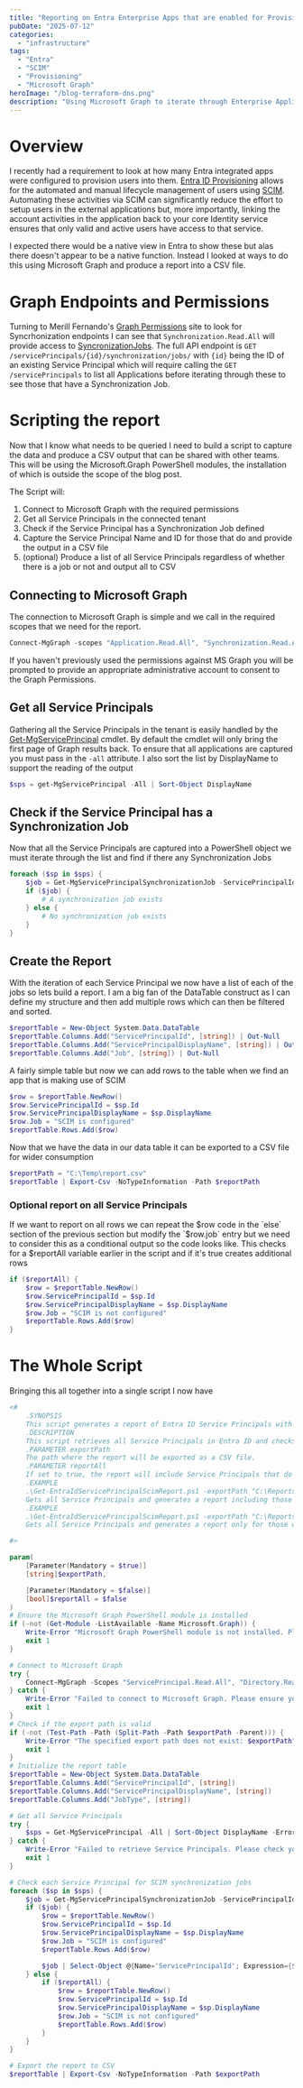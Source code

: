 ```yaml
---
title: "Reporting on Entra Enterprise Apps that are enabled for Provisioning"
pubDate: "2025-07-12"
categories:
  - "infrastructure"
tags:
  - "Entra"
  - "SCIM"
  - "Provisioning"
  - "Microsoft Graph"
heroImage: "/blog-terraform-dns.png"
description: "Using Microsoft Graph to iterate through Enterprise Applications in an Entra ID tenant and identifying those that have SCIM Provisioning enabled"
---
```


# Overview

I recently had a requirement to look at how many Entra integrated apps were configured to provision users into them. [Entra ID Provisioning](https://learn.microsoft.com/en-us/entra/identity/app-provisioning/user-provisioning) allows for the automated and manual lifecycle management of users using [SCIM](https://en.wikipedia.org/wiki/System_for_Cross-domain_Identity_Management). Automating these activities via SCIM can significantly reduce the effort to setup users in the external applications but, more importantly, linking the account activities in the application back to your core Identity service ensures that only valid and active users have access to that service.

I expected there would be a native view in Entra to show these but alas there doesn't appear to be a native function. Instead I looked at ways to do this using Microsoft Graph and produce a report into a CSV file.

# Graph Endpoints and Permissions

Turning to Merill Fernando's [Graph Permissions](https://graphpermissions.merill.net/) site to look for Syncrhonization endpoints I can see that `Synchronization.Read.All` will provide access to [SyncronizationJobs](https://graphpermissions.merill.net/permission/Synchronization.Read.All?tabs=apiv1%2CsynchronizationJob1). The full API endpoint is `GET /servicePrincipals/{id}/synchronization/jobs/` with `{id}` being the ID of an existing Service Principal which will require calling the `GET /servicePrincipals` to list all Applications before iterating through these to see those that have a Synchronization Job.

# Scripting the report

Now that I know what needs to be queried I need to build a script to capture the data and produce a CSV output that can be shared with other teams. This will be using the Microsoft.Graph PowerShell modules, the installation of which is outside the scope of the blog post.

The Script will:

1. Connect to Microsoft Graph with the required permissions
2. Get all Service Principals in the connected tenant
3. Check if the Service Principal has a Synchronization Job defined
4. Capture the Service Principal Name and ID for those that do and provide the output in a CSV file
5. (optional) Produce a list of all Service Principals regardless of whether there is a job or not and output all to CSV

## Connecting to Microsoft Graph

The connection to Microsoft Graph is simple and we call in the required scopes that we need for the report.

```powershell
Connect-MgGraph -scopes "Application.Read.All", "Synchronization.Read.All"
```

If you haven't previously used the permissions against MS Graph you will be prompted to provide an appropriate administrative account to consent to the Graph Permissions.

## Get all Service Principals

Gathering all the Service Principals in the tenant is easily handled by the [Get-MgServicePrincipal](https://learn.microsoft.com/en-gb/powershell/module/microsoft.graph.applications/get-mgserviceprincipal?view=graph-powershell-1.0) cmdlet. By default the cmdlet will only bring the first page of Graph results back. To ensure that all applications are captured you must pass in the `-all` attribute. I also sort the list by DisplayName to support the reading of the output

```powershell
$sps = get-MgServicePrincipal -All | Sort-Object DisplayName
```

## Check if the Service Principal has a Synchronization Job

Now that all the Service Principals are captured into a PowerShell object we must iterate through the list and find if there any Synchronization Jobs

```powershell
foreach ($sp in $sps) {
    $job = Get-MgServicePrincipalSynchronizationJob -ServicePrincipalId $sp.Id -ErrorAction SilentlyContinue
    if ($job) {
        # A synchronization job exists
    } else {
        # No synchronization job exists
    }
}
```

## Create the Report

With the iteration of each Service Principal we now have a list of each of the jobs so lets build a report. I am a big fan of the DataTable construct as I can define my structure and then add multiple rows which can then be filtered and sorted.

```powershell
$reportTable = New-Object System.Data.DataTable
$reportTable.Columns.Add("ServicePrincipalId", [string]) | Out-Null
$reportTable.Columns.Add("ServicePrincipalDisplayName", [string]) | Out-Null
$reportTable.Columns.Add("Job", [string]) | Out-Null
```

A fairly simple table but now we can add rows to the table when we find an app that is making use of SCIM

```powershell
$row = $reportTable.NewRow()
$row.ServicePrincipalId = $sp.Id
$row.ServicePrincipalDisplayName = $sp.DisplayName
$row.Job = "SCIM is configured"
$reportTable.Rows.Add($row)
```

Now that we have the data in our data table it can be exported to a CSV file for wider consumption

```powershell
$reportPath = "C:\Temp\report.csv"
$reportTable | Export-Csv -NoTypeInformation -Path $reportPath
```

### Optional report on all Service Principals

If we want to report on all rows we can repeat the $row code in the `else` section of the previous section but modify the `$row.job` entry but we need to consider this as a conditional output so the code looks like. This checks for a $reportAll variable earlier in the script and if it's true creates additional rows

```powershell
if ($reportAll) {
    $row = $reportTable.NewRow()
    $row.ServicePrincipalId = $sp.Id
    $row.ServicePrincipalDisplayName = $sp.DisplayName
    $row.Job = "SCIM is not configured"
    $reportTable.Rows.Add($row)
}
```

# The Whole Script

Bringing this all together into a single script I now have

```powershell
<#
    .SYNOPSIS
    This script generates a report of Entra ID Service Principals with their SCIM synchronization job status.
    .DESCRIPTION
    This script retrieves all Service Principals in Entra ID and checks if they have a SCIM synchronization job configured.
    .PARAMETER exportPath
    The path where the report will be exported as a CSV file.
    .PARAMETER reportAll
    If set to true, the report will include Service Principals that do not have SCIM synchronization jobs configured.
    .EXAMPLE
    .\Get-EntraIdServicePrincipalScimReport.ps1 -exportPath "C:\Reports\SCIMReport.csv" -reportAll $true
    Gets all Service Principals and generates a report including those without SCIM synchronization jobs, exporting it to the specified path.
    .EXAMPLE
    .\Get-EntraIdServicePrincipalScimReport.ps1 -exportPath "C:\Reports\SCIMReport.csv"
    Gets all Service Principals and generates a report only for those with SCIM synchronization jobs, exporting it to the specified path.

#>

param(
    [Parameter(Mandatory = $true)]
    [string]$exportPath,

    [Parameter(Mandatory = $false)]
    [bool]$reportAll = $false
)
# Ensure the Microsoft Graph PowerShell module is installed
if (-not (Get-Module -ListAvailable -Name Microsoft.Graph)) {
    Write-Error "Microsoft Graph PowerShell module is not installed. Please install it using 'Install-Module Microsoft.Graph'."
    exit 1
}

# Connect to Microsoft Graph
try {
    Connect-MgGraph -Scopes "ServicePrincipal.Read.All", "Directory.Read.All"
} catch {
    Write-Error "Failed to connect to Microsoft Graph. Please ensure you have the necessary permissions."
    exit 1
}
# Check if the export path is valid
if (-not (Test-Path -Path (Split-Path -Path $exportPath -Parent))) {
    Write-Error "The specified export path does not exist: $exportPath"
    exit 1
}
# Initialize the report table
$reportTable = New-Object System.Data.DataTable
$reportTable.Columns.Add("ServicePrincipalId", [string])
$reportTable.Columns.Add("ServicePrincipalDisplayName", [string])
$reportTable.Columns.Add("JobType", [string])

# Get all Service Principals
try {
    $sps = Get-MgServicePrincipal -All | Sort-Object DisplayName -ErrorAction Stop
} catch {
    Write-Error "Failed to retrieve Service Principals. Please check your permissions."
    exit 1
}

# Check each Service Principal for SCIM synchronization jobs
foreach ($sp in $sps) {
    $job = Get-MgServicePrincipalSynchronizationJob -ServicePrincipalId $sp.Id -ErrorAction SilentlyContinue
    if ($job) {
        $row = $reportTable.NewRow()
        $row.ServicePrincipalId = $sp.Id
        $row.ServicePrincipalDisplayName = $sp.DisplayName
        $row.Job = "SCIM is configured"
        $reportTable.Rows.Add($row)

        $job | Select-Object @{Name='ServicePrincipalId'; Expression={$sp.Id}}, @{Name='ServicePrincipalDisplayName'; Expression={$sp.DisplayName}}, JobType, Status, CreatedDateTime, LastModifiedDateTime
    } else {
        if ($reportAll) {
            $row = $reportTable.NewRow()
            $row.ServicePrincipalId = $sp.Id
            $row.ServicePrincipalDisplayName = $sp.DisplayName
            $row.Job = "SCIM is not configured"
            $reportTable.Rows.Add($row)
        }
    }
}

# Export the report to CSV
$reportTable | Export-Csv -NoTypeInformation -Path $exportPath
```
